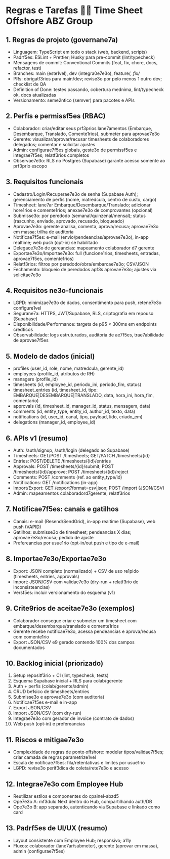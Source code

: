 # Regras e Tarefas  Time Sheet Offshore ABZ Group

## 1. Regras de projeto (governan e7a)
- Linguagem: TypeScript em todo o stack (web, backend, scripts)
- Padr f5es: ESLint + Prettier; Husky para pre-commit (lint/typecheck)
- Mensagens de commit: Conventional Commits (feat, fix, chore, docs, refactor, test)
- Branches: main (est e1vel), dev (integra 0e7 e3o), feature/*, fix/*
- PRs: obrigat f3rios para main/dev; revis e3o por pelo menos 1 outro dev; checklist de QA
- Definition of Done: testes passando, cobertura m ednima, lint/typecheck ok, docs atualizadas
- Versionamento: sem e2ntico (semver) para pacotes e APIs

## 2. Perfis e permiss f5es (RBAC)
- Colaborador: criar/editar seus pr f3prios lan e7amentos (Embarque, Desembarque, Translado, Coment e1rios), submeter para aprova e7 e3o
- Gerente: visualizar/aprovar/recusar timesheets de colaboradores delegados; comentar e solicitar ajustes
- Admin: configura e7 f5es globais, gest e3o de permiss f5es e integra e7 f5es; relat f3rios completos
- Observa e7 e3o: RLS no Postgres (Supabase) garante acesso somente ao pr f3prio escopo

## 3. Requisitos funcionais
- Cadastro/Login/Recupera e7 e3o de senha (Supabase Auth); gerenciamento de perfis (nome, matr edcula, centro de custo, cargo)
- Timesheet: lan e7ar Embarque/Desembarque/Translado; adicionar hor e1rios e coment e1rios; anexa e7 e3o de comprovantes (opcional)
- Submiss e3o: por per edodo (semanal/quinzenal/mensal); status (rascunho, enviado, aprovado, recusado, bloqueado)
- Aprova e7 e3o: gerente analisa, comenta, aprova/recusa; aprova e7 e3o em massa; trilha de auditoria
- Notifica e7 f5es: e-mail (envio/pend eancias/aprova e7 e3o), in-app realtime; web push (opt-in) se habilitado
- Delegac e7 e3o de ger eancias: mapeamento colaborador  d7 gerente
- Exporta e7 e3o/Importa e7 e3o: full (funcion e1rios, timesheets, entradas, aprova e7 f5es, coment e1rios)
- Relat f3rios: filtros por per edodo/obra/embarca e7 e3o; CSV/JSON
- Fechamento: bloqueio de per edodos ap f3s aprova e7 e3o; ajustes via solicita e7 e3o

## 4. Requisitos n e3o-funcionais
- LGPD: minimiza e7 e3o de dados, consentimento para push, reten e7 e3o configur e1vel
- Seguran e7a: HTTPS, JWT/Supabase, RLS, criptografia em repouso (Supabase)
- Disponibilidade/Performance: targets de p95 < 300ms em endpoints cr edticos
- Observabilidade: logs estruturados, auditoria de a e7 f5es, tra e7abilidade de aprova e7 f5es

## 5. Modelo de dados (inicial)
- profiles (user_id, role, nome, matr edcula, gerente_id)
- employees (profile_id, atributos de RH)
- managers (profile_id)
- timesheets (id, employee_id, periodo_ini, periodo_fim, status)
- timesheet_entries (id, timesheet_id, tipo: EMBARQUE|DESEMBARQUE|TRANSLADO, data, hora_ini, hora_fim, comentario)
- approvals (id, timesheet_id, manager_id, status, mensagem, data)
- comments (id, entity_type, entity_id, author_id, texto, data)
- notifications (id, user_id, canal, tipo, payload, lido, criado_em)
- delegations (manager_id, employee_id)

## 6. APIs v1 (resumo)
- Auth: /auth/signup, /auth/login (delegado ao Supabase)
- Timesheets: GET/POST /timesheets; GET/PATCH /timesheets/{id}
- Entries: POST/DELETE /timesheets/{id}/entries
- Approvals: POST /timesheets/{id}/submit; POST /timesheets/{id}/approve; POST /timesheets/{id}/reject
- Comments: POST /comments (ref. ao entity_type/id)
- Notifications: GET /notifications (in-app)
- Import/Export: GET /export?format=csv|json; POST /import (JSON/CSV)
- Admin: mapeamentos colaborador d7gerente, relat f3rios

## 7. Notifica e7 f5es: canais e gatilhos
- Canais: e-mail (Resend/SendGrid), in-app realtime (Supabase), web push (VAPID)
- Gatilhos: submiss e3o de timesheet; pend eancias X dias; aprova e7 e3o/recusa; pedido de ajuste
- Prefer eancias por usu e1rio (opt-in/out push e tipo de e-mail)

## 8. Importa e7 e3o/Exporta e7 e3o
- Export: JSON completo (normalizado) + CSV de uso r e1pido (timesheets, entries, approvals)
- Import: JSON/CSV com valida e7 e3o (dry-run + relat f3rio de inconsist eancias)
- Vers f5es: incluir versionamento do esquema (v1)

## 9. Crit e9rios de aceita e7 e3o (exemplos)
- Colaborador consegue criar e submeter um timesheet com embarque/desembarque/translado e coment e1rios
- Gerente recebe notifica e7 e3o, acessa pend eancias e aprova/recusa com coment e1rio
- Export JSON/CSV  e9 gerado contendo 100% dos campos documentados

## 10. Backlog inicial (priorizado)
1) Setup reposit f3rio + CI (lint, typecheck, tests)
2) Esquema Supabase inicial + RLS para colab/gerente
3) Auth + perfis (colab/gerente/admin)
4) CRUD b e1sico de timesheets/entries
5) Submiss e3o e aprova e7 e3o (com auditoria)
6) Notifica e7 f5es e-mail e in-app
7) Export JSON/CSV
8) Import JSON/CSV (com dry-run)
9) Integra e7 e3o com gerador de invoice (contrato de dados)
10) Web push (opt-in) e prefer eancias

## 11. Riscos e mitiga e7 e3o
- Complexidade de regras de ponto offshore: modelar tipos/valida e7 f5es; criar camada de regras parametriz e1vel
- Escala de notifica e7 f5es: fila/retentativas e limites por usu e1rio
- LGPD: revis e3o peri f3dica de coleta/ret e7 e3o e acesso

## 12. Integra e7 e3o com Employee Hub
- Reutilizar estilos e componentes do  cpainel-abz d5
- Op e7 e3o A: m f3dulo Next dentro do Hub, compartilhando auth/DB
- Op e7 e3o B: app separado, autenticando via Supabase e linkado como card

## 13. Padr f5es de UI/UX (resumo)
- Layout consistente com Employee Hub; responsivo; a11y
- Fluxos: colaborador (lan e7ar/submeter), gerente (aprovar em massa), admin (configura e7 f5es)

